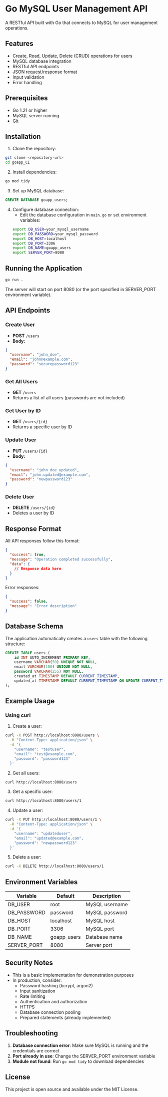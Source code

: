 # Go MySQL User Management API

A RESTful API built with Go that connects to MySQL for user management operations.

## Features

- Create, Read, Update, Delete (CRUD) operations for users
- MySQL database integration
- RESTful API endpoints
- JSON request/response format
- Input validation
- Error handling

## Prerequisites

- Go 1.21 or higher
- MySQL server running
- Git

## Installation

1. Clone the repository:
```bash
git clone <repository-url>
cd goapp_CI
```

2. Install dependencies:
```bash
go mod tidy
```

3. Set up MySQL database:
```sql
CREATE DATABASE goapp_users;
```

4. Configure database connection:
   - Edit the database configuration in `main.go` or set environment variables:
   ```bash
   export DB_USER=your_mysql_username
   export DB_PASSWORD=your_mysql_password
   export DB_HOST=localhost
   export DB_PORT=3306
   export DB_NAME=goapp_users
   export SERVER_PORT=8080
   ```

## Running the Application

```bash
go run .
```

The server will start on port 8080 (or the port specified in SERVER_PORT environment variable).

## API Endpoints

### Create User
- **POST** `/users`
- **Body:**
```json
{
  "username": "john_doe",
  "email": "john@example.com",
  "password": "securepassword123"
}
```

### Get All Users
- **GET** `/users`
- Returns a list of all users (passwords are not included)

### Get User by ID
- **GET** `/users/{id}`
- Returns a specific user by ID

### Update User
- **PUT** `/users/{id}`
- **Body:**
```json
{
  "username": "john_doe_updated",
  "email": "john.updated@example.com",
  "password": "newpassword123"
}
```

### Delete User
- **DELETE** `/users/{id}`
- Deletes a user by ID

## Response Format

All API responses follow this format:

```json
{
  "success": true,
  "message": "Operation completed successfully",
  "data": {
    // Response data here
  }
}
```

Error responses:
```json
{
  "success": false,
  "message": "Error description"
}
```

## Database Schema

The application automatically creates a `users` table with the following structure:

```sql
CREATE TABLE users (
    id INT AUTO_INCREMENT PRIMARY KEY,
    username VARCHAR(50) UNIQUE NOT NULL,
    email VARCHAR(100) UNIQUE NOT NULL,
    password VARCHAR(255) NOT NULL,
    created_at TIMESTAMP DEFAULT CURRENT_TIMESTAMP,
    updated_at TIMESTAMP DEFAULT CURRENT_TIMESTAMP ON UPDATE CURRENT_TIMESTAMP
);
```

## Example Usage

### Using curl

1. Create a user:
```bash
curl -X POST http://localhost:8080/users \
  -H "Content-Type: application/json" \
  -d '{
    "username": "testuser",
    "email": "test@example.com",
    "password": "password123"
  }'
```

2. Get all users:
```bash
curl http://localhost:8080/users
```

3. Get a specific user:
```bash
curl http://localhost:8080/users/1
```

4. Update a user:
```bash
curl -X PUT http://localhost:8080/users/1 \
  -H "Content-Type: application/json" \
  -d '{
    "username": "updateduser",
    "email": "updated@example.com",
    "password": "newpassword123"
  }'
```

5. Delete a user:
```bash
curl -X DELETE http://localhost:8080/users/1
```

## Environment Variables

| Variable | Default | Description |
|----------|---------|-------------|
| DB_USER | root | MySQL username |
| DB_PASSWORD | password | MySQL password |
| DB_HOST | localhost | MySQL host |
| DB_PORT | 3306 | MySQL port |
| DB_NAME | goapp_users | Database name |
| SERVER_PORT | 8080 | Server port |

## Security Notes

- This is a basic implementation for demonstration purposes
- In production, consider:
  - Password hashing (bcrypt, argon2)
  - Input sanitization
  - Rate limiting
  - Authentication and authorization
  - HTTPS
  - Database connection pooling
  - Prepared statements (already implemented)

## Troubleshooting

1. **Database connection error**: Make sure MySQL is running and the credentials are correct
2. **Port already in use**: Change the SERVER_PORT environment variable
3. **Module not found**: Run `go mod tidy` to download dependencies

## License

This project is open source and available under the MIT License.
